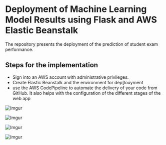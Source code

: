 # Deployment of Machine Learning Model Results using Flask and AWS Elastic Beanstalk
The repository presents the deployment of the prediction of student exam performance.

## Steps for the implementation 
- Sign into an AWS account with administrative privileges.
- Create Elastic Beanstalk and the environment for dep[louyment
- use the AWS CodePipeline to automate the delivery of your code from GitHub. It also helps with the configuration of the different stages of the web app



![Imgur](https://imgur.com/5A18eJj.png)

![Imgur](https://imgur.com/YwTLoXW.png)


![Imgur](https://imgur.com/0IFnjkU.png)


![Imgur](https://imgur.com/j1AgW7D.png)
